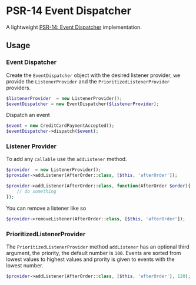 # PSR-14 Event Dispatcher 

A lightweight [PSR-14: Event Dispatcher](https://www.php-fig.org/psr/psr-14/) implementation.

## Usage

### Event Dispatcher

Create the `EventDispatcher` object with the desired listener provider, we provide the `ListenerProvider` and the `PrioritizedListenerProvider` providers.

```php
$listenerProvider  = new ListenerProvider();
$eventDispatcher = new EventDispatcher($listenerProvider);
```

Dispatch an event

```php
$event = new CreditCardPaymentAccepted();
$eventDispatcher->dispatch($event);
```

### Listener Provider

To add any `callable` use the `addListener` method.

```php
$provider  = new ListenerProvider();
$provider->addListener(AfterOrder::class, [$this, 'afterOrder']);
```

```php
$provider->addListener(AfterOrder::class, function(AfterOrder $order){
    // do something
});
```

You can remove a listener like so

```php
$provider->removeListener(AfterOrder::class, [$this, 'afterOrder']);
```

### PrioritizedListenerProvider

The `PrioritizedListenerProvider` method `addListener` has  an optional third argument, the priority, the default number is `100`. Events are sorted from lowest values to highest values and prority is given to events with the lowest number.

```php
$provider->addListener(AfterOrder::class, [$this, 'afterOrder'], 120);
```
